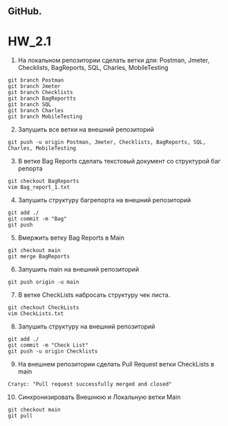 ## GitHub.
# HW_2.1

1. На локальном репозитории сделать ветки для:
Postman, Jmeter, Checklists, BagReports, SQL, Charles, MobileTesting

```
git branch Postman
git branch Jmeter
git branch Checklists
git branch BagReportts
git branch SQL
git branch Charles
git branch MobileTesting
```
2. Запушить все ветки на внешний репозиторий
```
git push -u origin Postman, Jmeter, Checklists, BagReports, SQL, Charles, MobileTesting
```
3. В ветке Bag Reports сделать текстовый документ со структурой баг репорта
```
git checkout BagReports
vim Bag_report_1.txt
```
4. Запушить структуру багрепорта на внешний репозиторий
```
git add ./
git commit -m "Bag"
git push
```
5. Вмержить ветку Bag Reports в Main
```
git checkout main
git merge BagReports
```
6.  Запушить main на внешний репозиторий
```
git push origin -u main
```
7. В ветке CheckLists набросать структуру чек листа.
```
git checkout CheckLists
vim CheckLists.txt
```
8. Запушить структуру на внешний репозиторий
```
git add ./
git commit -m "Check List"
git push -u origin Checklists
```
9. На внешнем репозитории сделать Pull Request ветки CheckLists в main
```
Статус: "Pull request successfully merged and closed"
```
10. Синхронизировать Внешнюю и Локальную ветки Main
```
git checkout main
git pull
```

